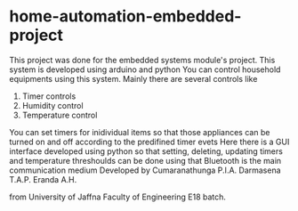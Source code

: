 # home-automation-embedded-project
This project was done for the embedded systems module's project.
This system is developed using arduino and python 
You can control household equipments using this system. Mainly there are several controls like 
  1. Timer controls
  2. Humidity control
  3. Temperature control

You can set timers for inidividual items so that those appliances can be turned on and off according to the predifined timer evets
Here there is a GUI interface developed using python so that setting, deleting, updating timers and temperature threshoulds can be done using that
Bluetooth is the main communication medium
Developed by
  Cumaranathunga P.I.A.
  Darmasena T.A.P.
  Eranda A.H. 
  
  from University of Jaffna Faculty of Engineering E18 batch.
